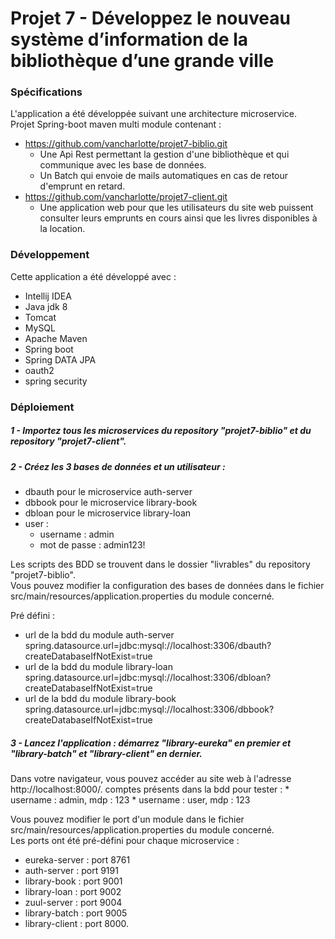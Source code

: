 # Projet 7 - Développez le nouveau système d’information de la bibliothèque d’une grande ville

### Spécifications
L'application a été développée suivant une architecture microservice.   
Projet Spring-boot maven multi module contenant :
* https://github.com/vancharlotte/projet7-biblio.git
    * Une Api Rest permettant la gestion d'une bibliothèque et qui communique avec les base de données. 
    * Un Batch qui envoie de mails automatiques en cas de retour d'emprunt en retard.
* https://github.com/vancharlotte/projet7-client.git
    * Une application web pour que les utilisateurs du site web puissent consulter leurs emprunts en cours ainsi que les livres disponibles à la location. 

### Développement

Cette application a été développé avec :
- Intellij IDEA
- Java jdk 8
- Tomcat 
- MySQL 
- Apache Maven 
- Spring boot
- Spring DATA JPA
- oauth2
- spring security


### Déploiement
##### 1 - Importez tous les microservices du repository "projet7-biblio" et du repository "projet7-client".

##### 2 - Créez les 3 bases de données et un utilisateur : 
- dbauth pour le microservice auth-server
- dbbook pour le microservice library-book
- dbloan pour le microservice library-loan
- user : 
    *   username : admin
    *   mot de passe : admin123!

Les scripts des BDD se trouvent dans le dossier "livrables" du repository "projet7-biblio".   
Vous pouvez modifier la configuration des bases de données dans le fichier src/main/resources/application.properties
du module concerné.

Pré défini : 
- url de la bdd du module auth-server  
spring.datasource.url=jdbc:mysql://localhost:3306/dbauth?createDatabaseIfNotExist=true
- url de la bdd du module library-loan  
spring.datasource.url=jdbc:mysql://localhost:3306/dbloan?createDatabaseIfNotExist=true
- url de la bdd du module library-book  
spring.datasource.url=jdbc:mysql://localhost:3306/dbbook?createDatabaseIfNotExist=true


##### 3 - Lancez l'application : démarrez "library-eureka" en premier et "library-batch" et "library-client" en dernier.

Dans votre navigateur, vous pouvez accéder au site web à l'adresse http://localhost:8000/. 
comptes présents dans la bdd pour tester : 
    * username : admin, mdp : 123 
    * username : user, mdp : 123 

Vous pouvez modifier le port d'un module dans le fichier src/main/resources/application.properties du module concerné.   
Les ports ont été pré-défini pour chaque microservice : 
- eureka-server : port 8761
- auth-server : port 9191
- library-book : port 9001
- library-loan : port 9002
- zuul-server : port 9004
- library-batch : port 9005
- library-client : port 8000.
